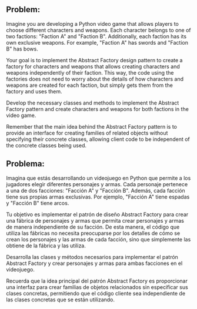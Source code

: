 ## Problem:

Imagine you are developing a Python video game that allows players to choose different characters and weapons. Each character belongs to one of two factions: "Faction A" and "Faction B". Additionally, each faction has its own exclusive weapons. For example, "Faction A" has swords and "Faction B" has bows.

Your goal is to implement the Abstract Factory design pattern to create a factory for characters and weapons that allows creating characters and weapons independently of their faction. This way, the code using the factories does not need to worry about the details of how characters and weapons are created for each faction, but simply gets them from the factory and uses them.

Develop the necessary classes and methods to implement the Abstract Factory pattern and create characters and weapons for both factions in the video game.

Remember that the main idea behind the Abstract Factory pattern is to provide an interface for creating families of related objects without specifying their concrete classes, allowing client code to be independent of the concrete classes being used.

## Problema:

Imagina que estás desarrollando un videojuego en Python que permite a los jugadores elegir diferentes personajes y armas. Cada personaje pertenece a una de dos facciones: "Facción A" y "Facción B". Además, cada facción tiene sus propias armas exclusivas. Por ejemplo, "Facción A" tiene espadas y "Facción B" tiene arcos.

Tu objetivo es implementar el patrón de diseño Abstract Factory para crear una fábrica de personajes y armas que permita crear personajes y armas de manera independiente de su facción. De esta manera, el código que utiliza las fábricas no necesita preocuparse por los detalles de cómo se crean los personajes y las armas de cada facción, sino que simplemente las obtiene de la fábrica y las utiliza.

Desarrolla las clases y métodos necesarios para implementar el patrón Abstract Factory y crear personajes y armas para ambas facciones en el videojuego.

Recuerda que la idea principal del patrón Abstract Factory es proporcionar una interfaz para crear familias de objetos relacionados sin especificar sus clases concretas, permitiendo que el código cliente sea independiente de las clases concretas que se están utilizando.